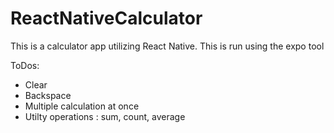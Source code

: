 # ReactNativeCalculator

This is a calculator app utilizing React Native. This is run using the expo tool

ToDos:

* Clear
* Backspace
* Multiple calculation at once
* Utilty operations : sum, count, average
